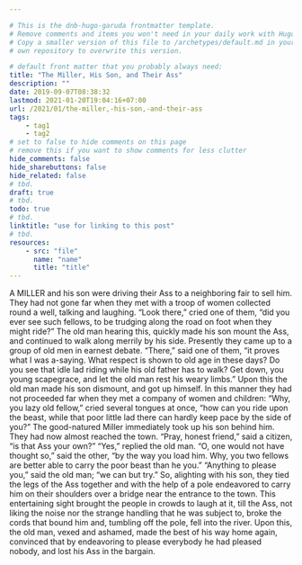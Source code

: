 ```yaml
---

# This is the dnb-hugo-garuda frontmatter template. 
# Remove comments and items you won't need in your daily work with Hugo.
# Copy a smaller version of this file to /archetypes/default.md in your
# own repository to overwrite this version.

# default front matter that you probably always need:
title: "The Miller, His Son, and Their Ass"
description: ""
date: 2019-09-07T08:38:32
lastmod: 2021-01-20T19:04:16+07:00
url: /2021/01/the-miller,-his-son,-and-their-ass
tags:
    - tag1
    - tag2
# set to false to hide comments on this page
# remove this if you want to show comments for less clutter
hide_comments: false
hide_sharebuttons: false
hide_related: false
# tbd.
draft: true
# tbd.
todo: true
# tbd.
linktitle: "use for linking to this post"
# tbd.
resources:
    - src: "file"
      name: "name"
      title: "title"
---
```

A MILLER and his son were driving their Ass to a neighboring fair to sell him. They had not gone far when they met with a troop of women collected round a well, talking and laughing. “Look there,” cried one of them, “did you ever see such fellows, to be trudging along the road on foot when they might ride?” The old man hearing this, quickly made his son mount the Ass, and continued to walk along merrily by his side. Presently they came up to a group of old men in earnest debate. “There,” said one of them, “it proves what I was a-saying. What respect is shown to old age in these days? Do you see that idle lad riding while his old father has to walk? Get down, you young scapegrace, and let the old man rest his weary limbs.” Upon this the old man made his son dismount, and got up himself. In this manner they had not proceeded far when they met a company of women and children: “Why, you lazy old fellow,” cried several tongues at once, “how can you ride upon the beast, while that poor little lad there can hardly keep pace by the side of you?” The good-natured Miller immediately took up his son behind him. They had now almost reached the town. “Pray, honest friend,” said a citizen, “is that Ass your own?” “Yes,” replied the old man. “O, one would not have thought so,” said the other, “by the way you load him. Why, you two fellows are better able to carry the poor beast than he you.” “Anything to please you,” said the old man; “we can but try.” So, alighting with his son, they tied the legs of the Ass together and with the help of a pole endeavored to carry him on their shoulders over a bridge near the entrance to the town. This entertaining sight brought the people in crowds to laugh at it, till the Ass, not liking the noise nor the strange handling that he was subject to, broke the cords that bound him and, tumbling off the pole, fell into the river. Upon this, the old man, vexed and ashamed, made the best of his way home again, convinced that by endeavoring to please everybody he had pleased nobody, and lost his Ass in the bargain.


